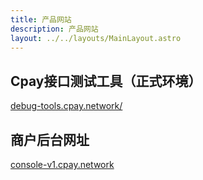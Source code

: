 ```yaml
---
title: 产品网站
description: 产品网站
layout: ../../layouts/MainLayout.astro
---
```


## Cpay接口测试工具（正式环境）
<a href="https://debug-tools.cpay.network/" target="_blank">debug-tools.cpay.network/</a>


## 商户后台网址
<a href="https://console-v1.cpay.network" target="_blank">console-v1.cpay.network</a>


